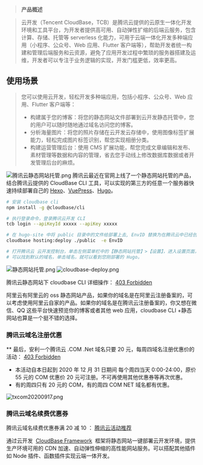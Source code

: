 > **产品概述**

> 云开发（Tencent CloudBase，TCB）是腾讯云提供的云原生一体化开发环境和工具平台，为开发者提供高可用、自动弹性扩缩的后端云服务，包含计算、存储、托管等 serverless 化能力，可用于云端一体化开发多种端应用（小程序、公众号、Web 应用、Flutter 客户端等），帮助开发者统一构建和管理后端服务和云资源，避免了应用开发过程中繁琐的服务器搭建及运维，开发者可以专注于业务逻辑的实现，开发门槛更低，效率更高。

>

## 使用场景

> 您可以使用云开发，轻松开发多种端应用，包括小程序、公众号、Web 应用、Flutter 客户端等：
>
> - 构建属于您的博客：将您的静态网站文件部署到云开发静态托管中，您的用户可以随时随地通过域名访问您的博客。
> - 分析海量图片：将您的照片存储在云开发云存储中，使用图像标签扩展能力，轻松完成图片标签识别，帮您实现相册分类。
> - 构建运营管理后台：使用 CMS 扩展功能，帮您完成文章编辑和发布、素材管理等数据和内容的管理，省去您手动线上修改数据库数据或者开发管理后台的麻烦。

![腾讯云静态网站托管.png](https://shub-1251708715.cos.ap-guangzhou.myqcloud.com/elog-cookbook-img/FntONRJ0rSf3jLzL0FUwISnD_-tP.png)
腾讯云最近在官网上线了一个静态网站托管的产品，结合腾讯云提供的 CloudBase CLI 工具，可以实现的第三方的任意一个服务器快速持续部署自己的 [Hexo](https://cloud.tencent.com/document/product/1210/43365)、[VuePress](https://cloud.tencent.com/document/product/1210/43388)、[Hugo](https://cloud.tencent.com/document/product/1210/43389)。

```bash
# 安装 cloudbase cli
npm install -g @cloudbase/cli

# 执行登录命令，登录腾讯云开发 CLI
tcb login --apiKeyId xxxxx --apiKey xxxxx

# 在 hugo-site 中将 public 目录中的文件给部署上去, EnvID 替换为在腾讯云中已经创建好的环境 ID
cloudbase hosting:deploy ./public  -e EnvID

# 打开腾讯云 云开发控制台，单击左侧菜单栏中的【静态网站托管】>【设置】，进入设置页面，
# 可以找到默认的域名，单击域名，就可以看到您刚部署的 Hugo。
```

![静态网站托管.png](https://shub-1251708715.cos.ap-guangzhou.myqcloud.com/elog-cookbook-img/FpbDxt-TXvDHCrVR3ioH45KEOsG1.png)
![cloudbase-deploy.png](https://shub-1251708715.cos.ap-guangzhou.myqcloud.com/elog-cookbook-img/Fqq-2_UYPAbz_tUPDyJpgyenrAYJ.png)

腾讯云静态网站下 cloudbase CLI 详细操作：
[403 Forbidden](https://cloud.tencent.com/document/product/876/41543)

阿里云有阿里云的 oss 静态网站产品，如果你的域名是在阿里云注册备案的，可以考虑使用阿里云自家的产品。如果你的域名是在腾讯云注册备案的，你又想在微信、QQ 这些平台快速预览你的博客或者其他 web 应用，cloudbase CLI +静态网站也算是一个挺不错的选择。

### 腾讯云域名注册优惠

\*\*
最后，安利一个腾讯云 .COM .Net 域名只要 20 元，每周四域名注册优惠价的活动：
[403 Forbidden](https://curl.qcloud.com/wgaUKLZY)

- 本活动自本日起到 2020 年 12 月 31 日期间 每个周四当天 0:00-24:00，原价 55 元的 COM 优惠价 20 元可注册。不可再使用其他优惠券等再次优惠。
- 有的周四只有 20 元的 COM，有的周四 COM NET 域名都有优惠。

![txcom20200917.png](https://shub-1251708715.cos.ap-guangzhou.myqcloud.com/elog-cookbook-img/Fsgt19kDrhYHffbz9JmuZPUIbJPi.png)

### 腾讯云域名续费优惠券

腾讯云域名续费优惠券满 20 减 10 ：
[腾讯云活动推荐](https://url.cn/52L4ZSe)

通过云开发  [CloudBase Framework](https://github.com/TencentCloudBase/cloudbase-framework)  框架将静态网站一键部署云开发环境，提供生产环境可用的 CDN 加速、自动弹性伸缩的高性能网站服务。可以搭配其他插件如 Node 插件、函数插件实现云端一体开发。

